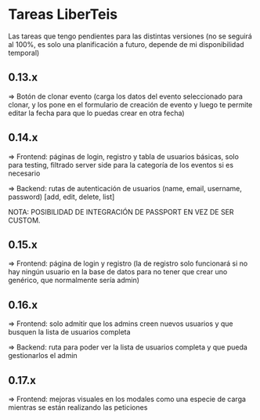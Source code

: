 # Tareas LiberTeis

Las tareas que tengo pendientes para las distintas versiones (no se seguirá al 100%, es solo una planificación a futuro, depende de mi disponibilidad temporal)

## 0.13.x

=> Botón de clonar evento (carga los datos del evento seleccionado para clonar, y los pone en el formulario de creación de evento y luego te permite editar la fecha para que lo puedas crear en otra fecha)

## 0.14.x

=> Frontend: páginas de login, registro y tabla de usuarios básicas, solo para testing, filtrado server side para la categoría de los eventos si es necesario

=> Backend: rutas de autenticación de usuarios (name, email, username, password) [add, edit, delete, list] 

NOTA: POSIBILIDAD DE INTEGRACIÓN DE PASSPORT EN VEZ DE SER CUSTOM.

## 0.15.x

=> Frontend: página de login y registro (la de registro solo funcionará si no hay ningún usuario en la base de datos para no tener que crear uno genérico, que normalmente sería admin)

## 0.16.x

=> Frontend: solo admitir que los admins creen nuevos usuarios y que busquen la lista de usuarios completa

=> Backend: ruta para poder ver la lista de usuarios completa y que pueda gestionarlos el admin

## 0.17.x

=> Frontend: mejoras visuales en los modales como una especie de carga mientras se están realizando las peticiones
